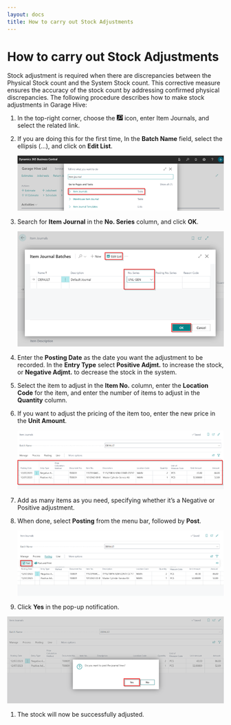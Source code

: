 ```yaml
---
layout: docs
title: How to carry out Stock Adjustments  
---
```


# How to carry out Stock Adjustments 
Stock adjustment is required when there are discrepancies between the Physical Stock count and the System Stock count. This corrective measure ensures the accuracy of the stock count by addressing confirmed physical discrepancies. The following procedure describes how to make stock adjustments in Garage Hive:

1. In the top-right corner, choose the ![](media/search_icon.png) icon, enter Item Journals, and select the related link.
1. If you are doing this for the first time, In the **Batch Name** field, select the ellipsis (...), and click on **Edit List**.

   ![](media/garagehive-stock-adjustment1.png)

1. Search for **Item Journal** in the **No. Series** column, and click **OK**.

   ![](media/garagehive-stock-adjustment2.png)

1. Enter the **Posting Date** as the date you want the adjustment to be recorded. In the **Entry Type** select **Positive Adjmt.** to increase the stock, or **Negative Adjmt.** to decrease the stock in the system.
1. Select the item to adjust in the **Item No.** column, enter the **Location Code** for the item, and enter the number of items to adjust in the **Quantity** column.
1. If you want to adjust the pricing of the item too, enter the new price in the **Unit Amount**.

   ![](media/garagehive-stock-adjustment3.png)

1. Add as many items as you need, specifying whether it’s a Negative or Positive adjustment.
1. When done, select **Posting** from the menu bar, followed by **Post**.

   ![](media/garagehive-stock-adjustment4.png)

1.  Click **Yes** in the pop-up notification.

   ![](media/garagehive-stock-adjustment5.png)

1. The stock will now be successfully adjusted.
